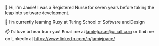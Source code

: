 👋 Hi, I'm Jamie! I was a Registered Nurse for seven years before taking the leap into software development.

🌱 I’m currently learning Ruby at Turing School of Software and Design.

📫 I'd love to hear from you! Email me at jamiejpace@gmail.com or find me on LinkedIn at https://www.linkedin.com/in/jamiejpace/

<!---
jamiejpace/jamiejpace is a ✨ special ✨ repository because its `README.md` (this file) appears on your GitHub profile.
You can click the Preview link to take a look at your changes.
--->

